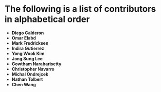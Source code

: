 The following is a list of contributors in alphabetical order
=============================================================

* **Diego Calderon**
* **Omar Elabd**
* **Mark Fredricksen**
* **Indira Gutierrez**
* **Yong Wook Kim**
* **Jong Sung Lee**
* **Gowtham Naraharisetty**
* **Christopher Navarro**
* **Michal Ondrejcek**
* **Nathan Tolbert**
* **Chen Wang**

